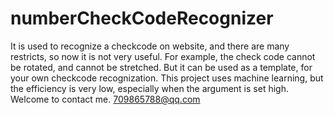 # numberCheckCodeRecognizer
It is used to recognize a checkcode on website, and there are many restricts, so now it is not very useful. For example, the check code cannot be rotated, and cannot be stretched.
But it can be used as a template, for your own checkcode recognization.
This project uses machine learning, but the efficiency is very low, especially when the argument is set high.
Welcome to contact me. 709865788@qq.com

